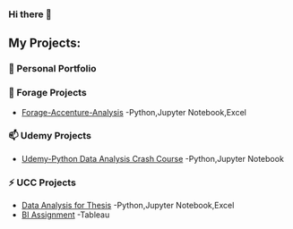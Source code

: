 ### Hi there 👋

<!--
**moqiqiqi/moqiqiqi** is a ✨ _special_ ✨ repository because its `README.md` (this file) appears on your GitHub profile.
-->
## My Projects:  

### 🔭 Personal Portfolio

### 🌱 Forage Projects 
* [Forage-Accenture-Analysis](https://github.com/moqiqiqi/Python-Data-Analysis/blob/main/Forage/Accenture.ipynb) -Python,Jupyter Notebook,Excel

### 📫 Udemy Projects
* [Udemy-Python Data Analysis Crash Course](https://github.com/moqiqiqi/Python-Data-Analysis/tree/main/Udemy_Course_Practice_Projects) -Python,Jupyter Notebook

### ⚡ UCC Projects
* [Data Analysis for Thesis](https://github.com/moqiqiqi/Python-Data-Analysis/tree/main/UCC%20Projects) -Python,Jupyter Notebook,Excel
* [BI Assignment](https://github.com/moqiqiqi/Python-Data-Analysis/tree/main/UCC%20Projects) -Tableau

